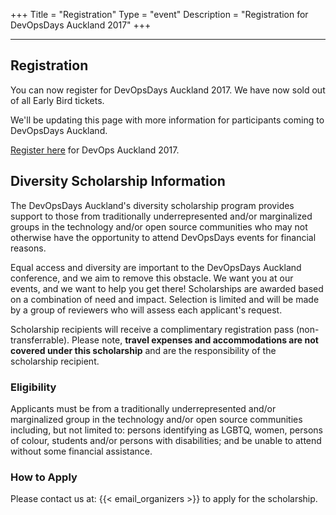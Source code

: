 +++
Title = "Registration"
Type = "event"
Description = "Registration for DevOpsDays Auckland 2017"
+++

<hr/>

## Registration

You can now register for DevOpsDays Auckland 2017. We have now sold out of all Early Bird tickets.

We'll be updating this page with more information for participants coming to DevOpsDays Auckland.

[Register here](https://devopsdays-auckland-2017.lilregie.com/step1) for DevOps Auckland 2017.


## Diversity Scholarship Information
The DevOpsDays Auckland's diversity scholarship program provides support to those from traditionally underrepresented and/or marginalized groups in the technology and/or open source communities who may not otherwise have the opportunity to attend DevOpsDays events for financial reasons.

Equal access and diversity are important to the DevOpsDays Auckland conference, and we aim to remove this obstacle. We want you at our events, and we want to help you get there!
Scholarships are awarded based on a combination of need and impact. Selection is limited and will be made by a group of reviewers who will assess each applicant's request.

Scholarship recipients will receive a complimentary registration pass (non-transferrable). Please note, **travel expenses and accommodations are not covered under this scholarship** and are the responsibility of the scholarship recipient.
 
### Eligibility
Applicants must be from a traditionally underrepresented and/or marginalized group in the technology and/or open source communities including, but not limited to: persons identifying as LGBTQ, women, persons of colour, students and/or persons with disabilities; and be unable to attend without some financial assistance.
 
### How to Apply
Please  contact us at: {{< email_organizers >}} to apply for the scholarship.
